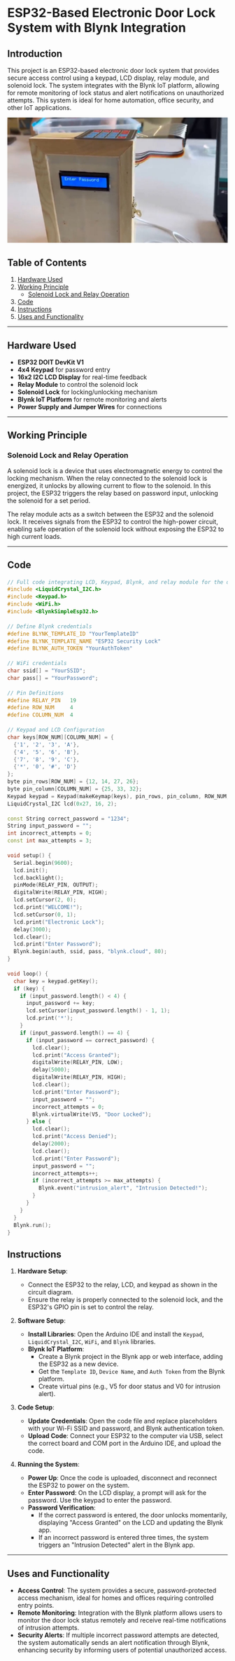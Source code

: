 # ESP32-Based Electronic Door Lock System with Blynk Integration

## Introduction
This project is an ESP32-based electronic door lock system that provides secure access control using a keypad, LCD display, relay module, and solenoid lock. The system integrates with the Blynk IoT platform, allowing for remote monitoring of lock status and alert notifications on unauthorized attempts. This system is ideal for home automation, office security, and other IoT applications.

[![Video Demonstration](https://github.com/gurkaran-singh1/ESP32-Soleniod-keypad-door-lock-system/blob/main/images/ESP32Proj.JPG)](https://seneca-my.sharepoint.com/:v:/g/personal/gurkaran-singh1_myseneca_ca/EdOMYshiMhtDp-pF4wCRwZAB-zZ4hN-iVrxcuteNEMH0LQ?e=qgxDds&nav=eyJyZWZlcnJhbEluZm8iOnsicmVmZXJyYWxBcHAiOiJTdHJlYW1XZWJBcHAiLCJyZWZlcnJhbFZpZXciOiJTaGFyZURpYWxvZy1MaW5rIiwicmVmZXJyYWxBcHBQbGF0Zm9ybSI6IldlYiIsInJlZmVycmFsTW9kZSI6InZpZXcifX0%3D)

## Table of Contents
1. [Hardware Used](#hardware-used)
2. [Working Principle](#working-principle)
   - [Solenoid Lock and Relay Operation](#solenoid-lock-and-relay-operation)
3. [Code](#code)
4. [Instructions](#instructions)
5. [Uses and Functionality](#uses-and-functionality)

---

## Hardware Used
- **ESP32 DOIT DevKit V1**
- **4x4 Keypad** for password entry
- **16x2 I2C LCD Display** for real-time feedback
- **Relay Module** to control the solenoid lock
- **Solenoid Lock** for locking/unlocking mechanism
- **Blynk IoT Platform** for remote monitoring and alerts
- **Power Supply and Jumper Wires** for connections

---

## Working Principle

### Solenoid Lock and Relay Operation
A solenoid lock is a device that uses electromagnetic energy to control the locking mechanism. When the relay connected to the solenoid lock is energized, it unlocks by allowing current to flow to the solenoid. In this project, the ESP32 triggers the relay based on password input, unlocking the solenoid for a set period.

The relay module acts as a switch between the ESP32 and the solenoid lock. It receives signals from the ESP32 to control the high-power circuit, enabling safe operation of the solenoid lock without exposing the ESP32 to high current loads.

---

## Code
```cpp
// Full code integrating LCD, Keypad, Blynk, and relay module for the door lock system
#include <LiquidCrystal_I2C.h>
#include <Keypad.h>
#include <WiFi.h>
#include <BlynkSimpleEsp32.h>

// Define Blynk credentials
#define BLYNK_TEMPLATE_ID "YourTemplateID"
#define BLYNK_TEMPLATE_NAME "ESP32 Security Lock"
#define BLYNK_AUTH_TOKEN "YourAuthToken"

// WiFi credentials
char ssid[] = "YourSSID";
char pass[] = "YourPassword";

// Pin Definitions
#define RELAY_PIN   19
#define ROW_NUM     4
#define COLUMN_NUM  4

// Keypad and LCD Configuration
char keys[ROW_NUM][COLUMN_NUM] = {
  {'1', '2', '3', 'A'},
  {'4', '5', '6', 'B'},
  {'7', '8', '9', 'C'},
  {'*', '0', '#', 'D'}
};
byte pin_rows[ROW_NUM] = {12, 14, 27, 26};
byte pin_column[COLUMN_NUM] = {25, 33, 32};
Keypad keypad = Keypad(makeKeymap(keys), pin_rows, pin_column, ROW_NUM, COLUMN_NUM);
LiquidCrystal_I2C lcd(0x27, 16, 2);

const String correct_password = "1234";
String input_password = "";
int incorrect_attempts = 0;
const int max_attempts = 3;

void setup() {
  Serial.begin(9600);
  lcd.init();
  lcd.backlight();
  pinMode(RELAY_PIN, OUTPUT);
  digitalWrite(RELAY_PIN, HIGH);
  lcd.setCursor(2, 0);
  lcd.print("WELCOME!");
  lcd.setCursor(0, 1);
  lcd.print("Electronic Lock");
  delay(3000);
  lcd.clear();
  lcd.print("Enter Password");
  Blynk.begin(auth, ssid, pass, "blynk.cloud", 80);
}

void loop() {
  char key = keypad.getKey();
  if (key) {
    if (input_password.length() < 4) {
      input_password += key;
      lcd.setCursor(input_password.length() - 1, 1);
      lcd.print('*');
    }
    if (input_password.length() == 4) {
      if (input_password == correct_password) {
        lcd.clear();
        lcd.print("Access Granted");
        digitalWrite(RELAY_PIN, LOW);
        delay(5000);
        digitalWrite(RELAY_PIN, HIGH);
        lcd.clear();
        lcd.print("Enter Password");
        input_password = "";
        incorrect_attempts = 0;
        Blynk.virtualWrite(V5, "Door Locked");
      } else {
        lcd.clear();
        lcd.print("Access Denied");
        delay(2000);
        lcd.clear();
        lcd.print("Enter Password");
        input_password = "";
        incorrect_attempts++;
        if (incorrect_attempts >= max_attempts) {
          Blynk.event("intrusion_alert", "Intrusion Detected!");
        }
      }
    }
  }
  Blynk.run();
}
```

## Instructions

1. **Hardware Setup**:
   - Connect the ESP32 to the relay, LCD, and keypad as shown in the circuit diagram.
   - Ensure the relay is properly connected to the solenoid lock, and the ESP32's GPIO pin is set to control the relay.

2. **Software Setup**:
   - **Install Libraries**: Open the Arduino IDE and install the `Keypad`, `LiquidCrystal_I2C`, `WiFi`, and `Blynk` libraries.
   - **Blynk IoT Platform**:
     - Create a Blynk project in the Blynk app or web interface, adding the ESP32 as a new device.
     - Get the `Template ID`, `Device Name`, and `Auth Token` from the Blynk platform.
     - Create virtual pins (e.g., V5 for door status and V0 for intrusion alert).

3. **Code Setup**:
   - **Update Credentials**: Open the code file and replace placeholders with your Wi-Fi SSID and password, and Blynk authentication token.
   - **Upload Code**: Connect your ESP32 to the computer via USB, select the correct board and COM port in the Arduino IDE, and upload the code.

4. **Running the System**:
   - **Power Up**: Once the code is uploaded, disconnect and reconnect the ESP32 to power on the system.
   - **Enter Password**: On the LCD display, a prompt will ask for the password. Use the keypad to enter the password.
   - **Password Verification**:
     - If the correct password is entered, the door unlocks momentarily, displaying "Access Granted" on the LCD and updating the Blynk app.
     - If an incorrect password is entered three times, the system triggers an "Intrusion Detected" alert in the Blynk app.

---

## Uses and Functionality

- **Access Control**: The system provides a secure, password-protected access mechanism, ideal for homes and offices requiring controlled entry points.
- **Remote Monitoring**: Integration with the Blynk platform allows users to monitor the door lock status remotely and receive real-time notifications of intrusion attempts.
- **Security Alerts**: If multiple incorrect password attempts are detected, the system automatically sends an alert notification through Blynk, enhancing security by informing users of potential unauthorized access.
